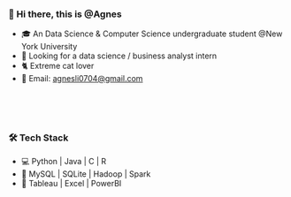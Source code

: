 
### 👋 Hi there, this is @Agnes

- 🎓 An Data Science & Computer Science undergraduate student @New York University  
- 💞️ Looking for a data science / business analyst intern  
- 🐈 Extreme cat lover  
- 🎐 Email: agnesli0704@gmail.com  
  
<br />
<br />
<br />

### 🛠 Tech Stack

- 💻   Python | Java | C | R  
- 🔢   MySQL | SQLite | Hadoop | Spark  
- 🔧   Tableau | Excel | PowerBI  



